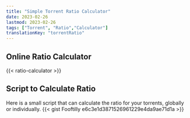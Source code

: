 ```yaml
---
title: "Simple Torrent Ratio Calculator"
date: 2023-02-26
lastmod: 2023-02-26
tags: ["Torrent", "Ratio","Calculator"]
translationKey: "torrentRatio"
---
```


## Online Ratio Calculator

{{< ratio-calculator >}}

## Script to Calculate Ratio

Here is a small script that can calculate the ratio for your torrents, globally or individually.
{{< gist Fooftilly e6c3e1d3871526961229e4da9ae71d1a >}}
